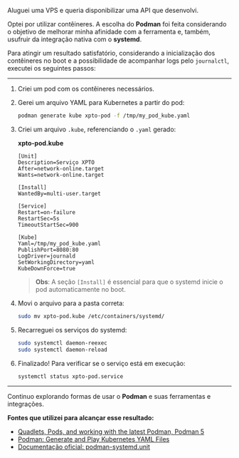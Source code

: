 <!--:::{
  "post_title": "Podman com Quadlets em produção",
  "post_description": "Como criar um ambiente de produção com Podman no Linux",
  "post_created_at": "Sun Jun 08 2025 12:06:13 GMT-0300 (Horário Padrão de Brasília)"
}:::-->


Aluguei uma VPS e queria disponibilizar uma API que desenvolvi.

Optei por utilizar contêineres. A escolha do **Podman** foi feita considerando o objetivo de melhorar minha afinidade com a ferramenta e, também, usufruir da integração nativa com o **systemd**.

Para atingir um resultado satisfatório, considerando a inicialização dos contêineres no boot e a possibilidade de acompanhar logs pelo `journalctl`, executei os seguintes passos:

---

1. Criei um pod com os contêineres necessários.

1. Gerei um arquivo YAML para Kubernetes a partir do pod:

    ```bash
    podman generate kube xpto-pod -f /tmp/my_pod_kube.yaml
    ```

1. Criei um arquivo `.kube`, referenciando o `.yaml` gerado:

    **xpto-pod.kube**
    ```
    [Unit]
    Description=Serviço XPTO
    After=network-online.target
    Wants=network-online.target

    [Install]
    WantedBy=multi-user.target

    [Service]
    Restart=on-failure
    RestartSec=5s
    TimeoutStartSec=900

    [Kube]
    Yaml=/tmp/my_pod_kube.yaml
    PublishPort=8080:80
    LogDriver=journald
    SetWorkingDirectory=yaml
    KubeDownForce=true
    ```

    > **Obs**: A seção `[Install]` é essencial para que o systemd inicie o pod automaticamente no boot.

1. Movi o arquivo para a pasta correta:

    ```bash
    sudo mv xpto-pod.kube /etc/containers/systemd/
    ```

1. Recarreguei os serviços do systemd:

    ```bash
    sudo systemctl daemon-reexec
    sudo systemctl daemon-reload
    ```

1. Finalizado! Para verificar se o serviço está em execução:

    ```bash
    systemctl status xpto-pod.service
    ```

---

Continuo explorando formas de usar o **Podman** e suas ferramentas e integrações.

**Fontes que utilizei para alcançar esse resultado:**

- [Quadlets, Pods, and working with the latest Podman, Podman 5](https://www.youtube.com/live/LsZB_mI7TcQ?si=ZKEaWhoXwgrhYves)  
- [Podman: Generate and Play Kubernetes YAML Files](https://oracle-base.com/articles/linux/podman-generate-and-play-kubernetes-yaml-files)  
- [Documentação oficial: podman-systemd.unit](https://docs.podman.io/en/latest/markdown/podman-systemd.unit.5.html)

